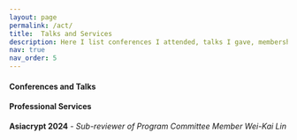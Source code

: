 ```yaml
---
layout: page
permalink: /act/
title:  Talks and Services
description: Here I list conferences I attended, talks I gave, memberships I have, and professional services I did.
nav: true
nav_order: 5
---
```


#### Conferences and Talks

#### Professional Services

**Asiacrypt 2024** - *Sub-reviewer of Program Committee Member Wei-Kai Lin*